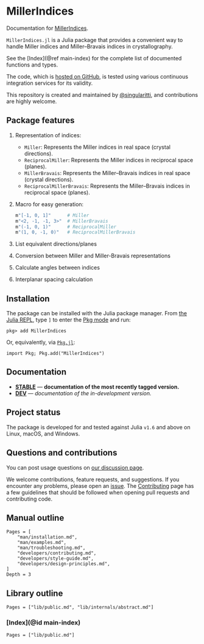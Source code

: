 # MillerIndices

Documentation for [MillerIndices](https://github.com/MineralsCloud/MillerIndices.jl).

`MillerIndices.jl` is a Julia package that provides a convenient way to handle Miller
indices and Miller–Bravais indices in crystallography.

See the [Index](@ref main-index) for the complete list of documented functions
and types.

The code, which is [hosted on GitHub](https://github.com/MineralsCloud/MillerIndices.jl), is tested
using various continuous integration services for its validity.

This repository is created and maintained by
[@singularitti](https://github.com/singularitti), and contributions are highly welcome.

## Package features

1. Representation of indices:

   - `Miller`: Represents the Miller indices in real space (crystal directions).
   - `ReciprocalMiller`: Represents the Miller indices in reciprocal space (planes).
   - `MillerBravais`: Represents the Miller–Bravais indices in real space (crystal directions).
   - `ReciprocalMillerBravais`: Represents the Miller–Bravais indices in reciprocal space (planes).

2. Macro for easy generation:

   ```julia
   m"[-1, 0, 1]"      # Miller
   m"<2, -1, -1, 3>"  # MillerBravais
   m"(-1, 0, 1)"      # ReciprocalMiller
   m"(1, 0, -1, 0)"   # ReciprocalMillerBravais
   ```

3. List equivalent directions/planes

4. Conversion between Miller and Miller-Bravais representations

5. Calculate angles between indices

6. Interplanar spacing calculation

## Installation

The package can be installed with the Julia package manager.
From [the Julia REPL](https://docs.julialang.org/en/v1/stdlib/REPL/), type `]` to enter
the [Pkg mode](https://docs.julialang.org/en/v1/stdlib/REPL/#Pkg-mode) and run:

```julia-repl
pkg> add MillerIndices
```

Or, equivalently, via [`Pkg.jl`](https://pkgdocs.julialang.org/v1/):

```@repl
import Pkg; Pkg.add("MillerIndices")
```

## Documentation

- [**STABLE**](https://MineralsCloud.github.io/MillerIndices.jl/stable) — **documentation of the most recently tagged version.**
- [**DEV**](https://MineralsCloud.github.io/MillerIndices.jl/dev) — _documentation of the in-development version._

## Project status

The package is developed for and tested against Julia `v1.6` and above on Linux, macOS, and
Windows.

## Questions and contributions

You can post usage questions on
[our discussion page](https://github.com/MineralsCloud/MillerIndices.jl/discussions).

We welcome contributions, feature requests, and suggestions. If you encounter any problems,
please open an [issue](https://github.com/MineralsCloud/MillerIndices.jl/issues).
The [Contributing](@ref) page has
a few guidelines that should be followed when opening pull requests and contributing code.

## Manual outline

```@contents
Pages = [
    "man/installation.md",
    "man/examples.md",
    "man/troubleshooting.md",
    "developers/contributing.md",
    "developers/style-guide.md",
    "developers/design-principles.md",
]
Depth = 3
```

## Library outline

```@contents
Pages = ["lib/public.md", "lib/internals/abstract.md"]
```

### [Index](@id main-index)

```@index
Pages = ["lib/public.md"]
```
